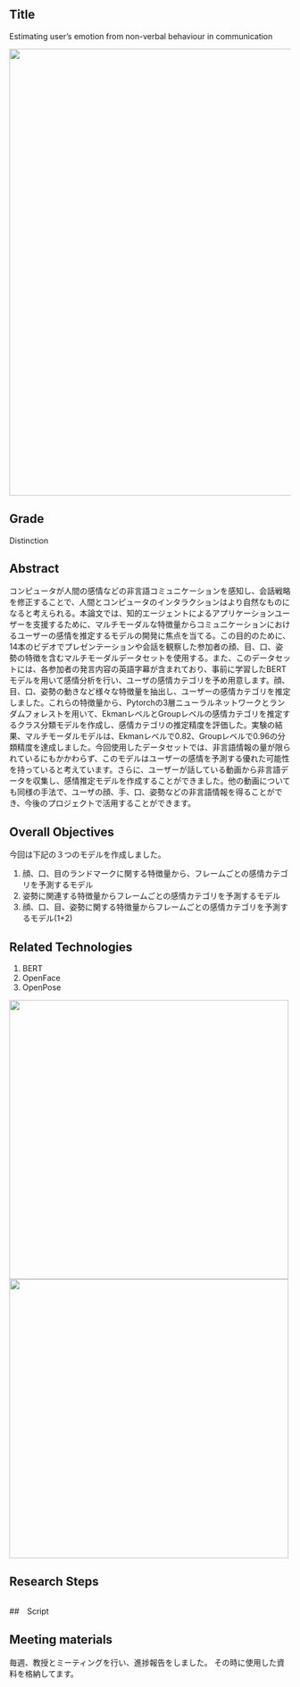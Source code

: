 ## Title
Estimating user’s emotion from non-verbal behaviour in communication

<img src="https://user-images.githubusercontent.com/76276773/208693371-e3718fff-0fb2-48af-b908-ce9af16fadcc.jpeg" width="800">

## Grade
Distinction

## Abstract
コンピュータが人間の感情などの非言語コミュニケーションを感知し、会話戦略を修正することで、人間とコンピュータのインタラクションはより自然なものになると考えられる。本論文では、知的エージェントによるアプリケーションユーザーを支援するために、マルチモーダルな特徴量からコミュニケーションにおけるユーザーの感情を推定するモデルの開発に焦点を当てる。この目的のために、14本のビデオでプレゼンテーションや会話を観察した参加者の顔、目、口、姿勢の特徴を含むマルチモーダルデータセットを使用する。また、このデータセットには、各参加者の発言内容の英語字幕が含まれており、事前に学習したBERTモデルを用いて感情分析を行い、ユーザの感情カテゴリを予め用意します。顔、目、口、姿勢の動きなど様々な特徴量を抽出し、ユーザーの感情カテゴリを推定しました。これらの特徴量から、Pytorchの3層ニューラルネットワークとランダムフォレストを用いて、EkmanレベルとGroupレベルの感情カテゴリを推定するクラス分類モデルを作成し、感情カテゴリの推定精度を評価した。実験の結果、マルチモーダルモデルは、Ekmanレベルで0.82、Groupレベルで0.96の分類精度を達成しました。今回使用したデータセットでは、非言語情報の量が限られているにもかかわらず、このモデルはユーザーの感情を予測する優れた可能性を持っていると考えています。さらに、ユーザーが話している動画から非言語データを収集し、感情推定モデルを作成することができました。他の動画についても同様の手法で、ユーザの顔、手、口、姿勢などの非言語情報を得ることができ、今後のプロジェクトで活用することができます。

## Overall Objectives
今回は下記の３つのモデルを作成しました。
1. 顔、口、目のランドマークに関する特徴量から、フレームごとの感情カテゴリを予測するモデル
2. 姿勢に関連する特徴量からフレームごとの感情カテゴリを予測するモデル
3. 顔、口、目、姿勢に関する特徴量からフレームごとの感情カテゴリを予測するモデル(1+2)

## Related Technologies
1. BERT
2. OpenFace
3. OpenPose

<img src="https://user-images.githubusercontent.com/76276773/208697300-cbbf41e3-b888-4a2a-a2b2-8ad03d003b5a.png" width="500">
<img src="https://user-images.githubusercontent.com/76276773/208697315-be296f80-0373-42e4-8a9f-4d6b72e1decb" width="500">

## Research Steps

## 


##　Script


## Meeting materials
毎週、教授とミーティングを行い、進捗報告をしました。
その時に使用した資料を格納してます。
